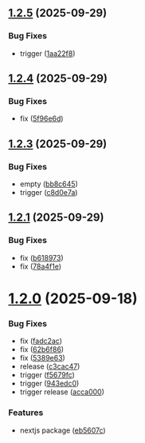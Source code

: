 ## [1.2.5](https://github.com/DashnyamB/ciper-sdk/compare/v1.2.4...v1.2.5) (2025-09-29)


### Bug Fixes

* trigger ([1aa22f8](https://github.com/DashnyamB/ciper-sdk/commit/1aa22f835ce92730a122b50ede74015a1381606c))

## [1.2.4](https://github.com/DashnyamB/ciper-sdk/compare/v1.2.3...v1.2.4) (2025-09-29)


### Bug Fixes

* fix ([5f96e6d](https://github.com/DashnyamB/ciper-sdk/commit/5f96e6dcef2974436c8f8f2cb6171a5af1fd0c12))

## [1.2.3](https://github.com/DashnyamB/ciper-sdk/compare/v1.2.2...v1.2.3) (2025-09-29)


### Bug Fixes

* empty ([bb8c645](https://github.com/DashnyamB/ciper-sdk/commit/bb8c645f0b48fb61ca7287886a376822ba26d155))
* trigger ([c8d0e7a](https://github.com/DashnyamB/ciper-sdk/commit/c8d0e7ab699c6df9ce0f07de49ede91eab3d7f15))

## [1.2.1](https://github.com/DashnyamB/ciper-sdk/compare/v1.2.0...v1.2.1) (2025-09-29)


### Bug Fixes

* fix ([b618973](https://github.com/DashnyamB/ciper-sdk/commit/b618973e5f105dfd70b83a8f0073adae9cab7712))
* fix ([78a4f1e](https://github.com/DashnyamB/ciper-sdk/commit/78a4f1eeecbdcb3616b029c2002672e20c34bda1))

# [1.2.0](https://github.com/DashnyamB/ciper-sdk/compare/v1.1.1...v1.2.0) (2025-09-18)


### Bug Fixes

* fix ([fadc2ac](https://github.com/DashnyamB/ciper-sdk/commit/fadc2aceebb500a9039a3cded4016f9cee68fd75))
* fix ([62b6f86](https://github.com/DashnyamB/ciper-sdk/commit/62b6f860f07a73c8e9f63b76a77488ff6c0121b9))
* fix ([5389e63](https://github.com/DashnyamB/ciper-sdk/commit/5389e6370e9f154011630191703995d2fea8f040))
* release ([c3cac47](https://github.com/DashnyamB/ciper-sdk/commit/c3cac47b6f31bee5888c8d154efb4a66128169f9))
* trigger ([f5679fc](https://github.com/DashnyamB/ciper-sdk/commit/f5679fc832a6e181f8adae49e6a6fd43546b6b16))
* trigger ([943edc0](https://github.com/DashnyamB/ciper-sdk/commit/943edc04bb9465d9b04b90eeef1f63506f797197))
* trigger release ([acca000](https://github.com/DashnyamB/ciper-sdk/commit/acca000cfb076d159fb98b2c7870f2e48f186984))


### Features

* nextjs package ([eb5607c](https://github.com/DashnyamB/ciper-sdk/commit/eb5607c1b88f536dc4716cd47855d8842b2b21ce))
